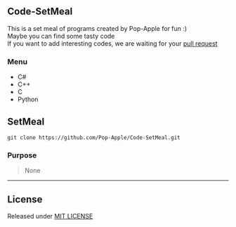 ## Code-SetMeal

This is a set meal of programs created by Pop-Apple for fun :)  
Maybe you can find some tasty code  
If you want to add interesting codes, we are waiting for your [pull request](https://github.com/Pop-Apple/Code-SetMeal/pulls)  

### Menu

* C#
* C++
* C
* Python

## SetMeal

```
git clone https://github.com/Pop-Apple/Code-SetMeal.git
```

### Purpose

> None

---

## License

Released under [MIT LICENSE](https://github.com/Pop-Apple/Code-SetMeal/blob/main/LICENSE)
